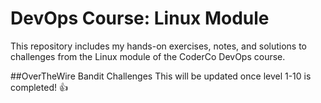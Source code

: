 # DevOps Course: Linux Module
This repository includes my hands-on exercises, notes, and solutions to challenges from the Linux module of the CoderCo DevOps course.

##OverTheWire Bandit Challenges
This will be updated once level 1-10 is completed! :+1:
